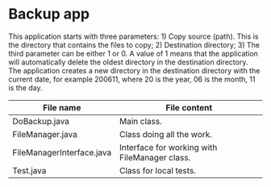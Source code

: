 # Backup app
This application starts with three parameters: 1) Copy source (path). This is the directory that contains the files to copy; 2) Destination directory; 3) The third parameter can be either 1 or 0. A value of 1 means that the application will automatically delete the oldest directory in the destination directory.
The application creates a new directory in the destination directory with the current date, for example 200611, where 20 is the year, 06 is the month, 11 is the day.

File name                       | File content 
--------------------------------|--------------------------------------------------------------------------------------------------------
DoBackup.java                   | Main class.
FileManager.java                | Class doing all the work.
FileManagerInterface.java       | Interface for working with FileManager class.
Test.java                       | Class for local tests.
